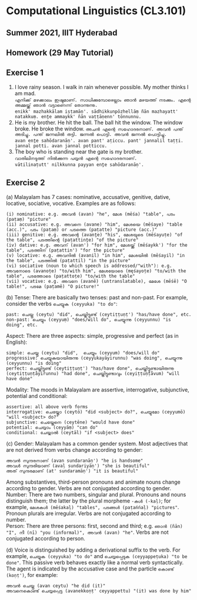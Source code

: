 # Computational Linguistics (CL3.101)
## Summer 2021, IIIT Hyderabad
## Homework (29 May Tutorial)

## Exercise 1
1. I love rainy season. I walk in rain whenever possible. My mother thinks I am mad.  
    `എനിക്ക് മഴക്കാലം ഇഷ്ടമാണ്. സാധിക്കുമ്പോഴെല്ലാം ഞാൻ മഴയത്ത് നടക്കും. എന്റെ അമ്മയ്ക്ക് ഞാൻ വട്ടാണെന്ന് തോന്നുന്നു.`  
    `enikk' mazhakkālam iṣṭamāṇ'. sādhikkunpōzhellāṃ ñān mazhayatt' natakkuṃ. enṯe ammaykk' ñān vaṭṭāṇenn' tōnnunnu.`  
2. He is my brother. He hit the ball. The ball hit the window. The window broke. He broke the window.
    `അചൻ എന്റെ സഹോദരനാണ്. അവൻ പന്ത് അടിച്ചു. പന്ത് ജന്നലിൽ തട്ടി. ജന്നൽ പൊട്ടി. അവൻ ജന്നൽ പൊട്ടിച്ചു.`  
    `avan enṯe sahōdaranāṇ'. avan pant' aṭiccu. pant' jannalil taṭṭi. jannal potti. avan jannal potticcu.`  
3. The boy who is standing near the gate is my brother.  
    `വാതിലിനടുത്ത് നിൽക്കുന്ന പയ്യൻ എന്റെ സഹോദരനാണ്.`  
    `vātilinaṭutt' nilkkunna payyan enṯe sahōdaranāṇ'.`  
    
## Exercise 2
(a) Malayalam has 7 cases: nominative, accusative, genitive, dative, locative, sociative, vocative. Examples are as follows:  

    (i) nominative: e.g. അവൻ (avan) "he", മേശ (mēśa) "table", പടം (paṭaṃ) "picture"  
    (ii) accusative: e.g. അവനെ (avane) "him", മേശയെ (mēśaye) "table (acc.)", പടം (paṭaṃ) or പടത്തെ (paṭatte) "picture (acc.)"  
    (iii) genitive: e.g. അവന്റെ (avanṯe) "his", മേശയുടെ (mēśayuṭe) "of the table", പടത്തിന്റെ (paṭattinṯe) "of the picture"  
    (iv) dative: e.g. അവന് (avan') "for him", മേശയ്ക്ക് (mēśaykk') "for the table", പടത്തിന് (paṭattin') "for the picture"  
    (v) locative: e.g. അവനിൽ (avanil) "in him", മേശയിൽ (mēśayil) "in the table", പടത്തിൽ (paṭattil) "in the picture"  
    (vi) sociative (noun to which speech is addressed/"with"): e.g. അവനോടെ (avanoṭe) "to/with him", മേശയോടെ (męśayoṭe) "to/with the table", പടത്തോടെ (paṭattoṭe) "to/with the table"  
    (vii) vocative: e.g. അവനേ (avanē) (untranslatable), മേശേ (mēśē) "O table!", പടമേ (paṭamē) "O picture!"  

(b) Tense: There are basically two tenses: past and non-past. For example, consider the verbs  `ചെയ്യുക (ceyyuka) "to do"`:  

    past: ചെയ്തു (ceytu) "did", ചെയ്തിട്ടുണ്ട് (ceytiṭṭuṇṭ') "has/have done", etc.  
    non-past: ചെയ്യും (ceyyuṃ) "does/will do", ചെയ്യുന്നു (ceyyunnu) "is doing", etc.  
Aspect: There are three aspects: simple, progressive and perfect (as in English):

    simple: ചെയ്തു (ceytu) "did",  ചെയ്യും (ceyyum) "does/will do"  
    progressive: ചെയ്യുകയായിരുന്നു (ceyyukayāyirunnu) "was doing", ചെയ്യുന്നു (ceyyunnu) "is doing"
    perfect: ചെയ്തിട്ടുണ്ട് (ceytiṭṭuṇṭ') "has/have done", ചെയ്തിട്ടുണ്ടായിരുന്നു (ceytiṭṭuṇṭåyirunnu) "had done", ചെയ്തിട്ടുണ്ടാവും (ceyiṭṭuṇṭåvum) "will have done"  
Modality: The moods in Malayalam are assertive, interrogative, subjunctive, potential and conditional:

    assertive: all above verb forms
    interrogative: ചെയ്തോ (ceytō) "did <subject> do?", ചെയ്യുമോ (ceyyumō) "will <subject> do?"  
    subjunctive: ചെയ്തേനെ (ceytēne) "would have done"  
    potential: ചെയ്യാം (ceyyāṃ) "can do"  
    conditional: ചേയ്താൽ (ceytāl) "if <subject> does"  

(c) Gender: Malayalam has a common gender system. Most adjectives that are not derived from verbs change according to gender:

    അവൻ സുന്ദരനാണ് (avan sundaranāṇ') "he is handsome"  
    അവൾ സുന്ദരിയാണ് (avaḷ sundariyāṇ') "she is beautiful"  
    അത് സുന്ദരമാണ് (at' sundaramāṇ') "it is beautiful"  
    
Among substantives, third-person pronouns and animate nouns change according to gender. Verbs are not conjugated according to gender.  
Number: There are two numbers, singular and plural. Pronouns and nouns distinguish them; the latter by the plural morpheme `-കൾ (-kaḷ)`; for example, `മേശകൾ (mēśakaḷ) "tables", പടങ്ങൾ (paṭańńaḷ) "pictures"`. Pronoun plurals are irregular. Verbs are not conjugated according to number.  
Person: There are three persons: first, second and third; e.g. `ഞാൻ (ñān) "I", നീ (nī) "you (informal)", അവൻ (avan) "he"`. Verbs are not conjugated according to person.  

(d) Voice is distinguished by adding a derivational suffix to the verb. For example, `ചെയ്യുക (ceyyuka) "to do"` and `ചെയ്യപ്പെടുക (ceyyappeṭuka) "to be done"`. This passive verb behaves exactly like a normal verb syntactically. The agent is indicated by the accusative case and the particle `കൊണ്ട് (koṇṭ')`, for example:

    അവൻ ചെയ്തു (avan ceytu) "he did (it)"  
    അവനെകൊണ്ട് ചെയ്യപ്പെട്ടു (avanekkoṇṭ' ceyyappettu) "(it) was done by him"  
